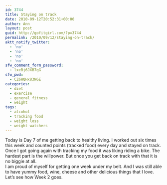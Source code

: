 ```yaml
---
id: 3744
title: Staying on track
date: 2010-09-12T20:52:31+00:00
author: Ann
layout: post
guid: http://gofitgirl.com/?p=3744
permalink: /2010/09/12/staying-on-track/
aktt_notify_twitter:
  - 'no'
  - 'no'
  - 'no'
  - 'no'
sfw_comment_form_password:
  - lxeBj6JXB7gG
sfw_pwd:
  - CZ6WQHx83NGE
categories:
  - diet
  - exercise
  - general fitness
  - weight
tags:
  - alcohol
  - tracking food
  - weight loss
  - weight watchers
---
```

Today is Day 7 of me getting back to healthy living. I worked out six times this week and counted points (tracked food) every day and stayed on track.  
Once I got going again with tracking my food it was liking riding a bike. The hardest part is the willpower. But once you get back on track with that it is no biggie at all.  
I am proud of myself for getting one week under my belt. And I was still able to have yummy food, wine, cheese and other delicious things that I love.  
Let&#8217;s see how Week 2 goes.